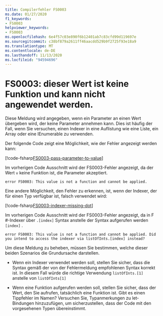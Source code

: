 ```yaml
---
title: Compilerfehler FS0003
ms.date: 01/27/2020
f1_keywords:
- FS0003
helpviewer_keywords:
- FS0003
ms.openlocfilehash: 6e4f57c03e890f6b12401ab7c83cfd99d119697e
ms.sourcegitcommit: c38bf879a2611ff46aacdd529b9f2725f93e18a9
ms.translationtype: MT
ms.contentlocale: de-DE
ms.lasthandoff: 11/13/2020
ms.locfileid: "94594696"
---
```

# <a name="fs0003-this-value-is-not-a-function-and-cannot-be-applied"></a>FS0003: dieser Wert ist keine Funktion und kann nicht angewendet werden.

Diese Meldung wird angegeben, wenn ein Parameter an einen Wert übergeben wird, der keine Parameter annehmen kann.  Dies ist häufig der Fall, wenn Sie versuchen, einen Indexer in eine Auflistung wie eine Liste, ein Array oder eine IEnumerable zu verwenden.

Der folgende Code zeigt eine Möglichkeit, wie der Fehler angezeigt werden kann:

[!code-fsharp[FS0003-pass-parameter-to-value](~/samples/snippets/fsharp/compiler-messages/fs0003.fsx#L2-L4)]

Im vorherigen Code Ausschnitt wird der FS0003-Fehler angezeigt, da der Wert `v` keine Funktion ist, die Parameter akzeptiert.

```text
error FS0003: This value is not a function and cannot be applied.
```

Eine andere Möglichkeit, den Fehler zu erkennen, ist, wenn der Indexer, der für einen Typ verfügbar ist, falsch verwendet wird:

[!code-fsharp[FS0003-indexer-missing-dot](~/samples/snippets/fsharp/compiler-messages/fs0003.fsx#L7-L8)]

Im vorherigen Code Ausschnitt wird der FS0003-Fehler angezeigt, da in F #-Indexer über `.[index]` Syntax anstelle der Syntax aufgerufen werden `[index]` .

```text
error FS0003: This value is not a function and cannot be applied. Did you intend to access the indexer via listOfInts.[index] instead?
```

Um diese Meldung zu beheben, müssen Sie bestimmen, welche dieser beiden Szenarios die Grundursache darstellen.

- Wenn ein Indexer verwendet werden soll, stellen Sie sicher, dass die Syntax gemäß der von der Fehlermeldung empfohlenen Syntax korrekt ist. In diesem Fall würde die richtige Verwendung `listOfInts.[1]` anstelle von `listOfInts[1]`

- Wenn eine Funktion aufgerufen werden soll, stellen Sie sicher, dass der Wert, den Sie aufrufen, tatsächlich eine Funktion ist. Gibt es einen Tippfehler im Namen? Versuchen Sie, Typanmerkungen zu let-Bindungen hinzuzufügen, um sicherzustellen, dass der Code mit den vorgesehenen Typen übereinstimmt.
